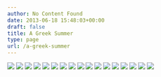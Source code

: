 ```yaml
---
author: No Content Found
date: 2013-06-18 15:48:03+00:00
draft: false
title: A Greek Summer
type: page
url: /a-greek-summer
---
```


![](http://static1.squarespace.com/static/4f3f61bae4b063b909445965/4f79cb5524ac0049011b004f/5033e31b24ac5fb46aa3b7db/1345577755092/20120710-R0010946.jpg)
![](http://static1.squarespace.com/static/4f3f61bae4b063b909445965/4f79cb5524ac0049011b004f/5033e309e4b0c7f4b22fd669/1345577737192/20120703-R0010748.jpg)
![](http://static1.squarespace.com/static/4f3f61bae4b063b909445965/4f79cb5524ac0049011b004f/5033e31f84aea193bcb591a0/1345577759057/20120712-R0011010.jpg)
![](http://static1.squarespace.com/static/4f3f61bae4b063b909445965/4f79cb5524ac0049011b004f/5033e320e4b0fcf181072162/1345577760521/20120714-R0011052.jpg)
![](http://static1.squarespace.com/static/4f3f61bae4b063b909445965/4f79cb5524ac0049011b004f/5033e30d24ac5fb46aa3b7ce/1345577741000/20120704-R0010795.jpg)
![](http://static1.squarespace.com/static/4f3f61bae4b063b909445965/4f79cb5524ac0049011b004f/5033e31324ac5fb46aa3b7d4/1345577747392/20120704-R0010829.jpg)
![](http://static1.squarespace.com/static/4f3f61bae4b063b909445965/4f79cb5524ac0049011b004f/5033e315e4b0c36e3ab075e6/1345577749012/20120706-R0010873.jpg)
![](http://static1.squarespace.com/static/4f3f61bae4b063b909445965/4f79cb5524ac0049011b004f/5033e317e4b0c36e3ab075e8/1345577751362/20120708-R0010897.jpg)
![](http://static1.squarespace.com/static/4f3f61bae4b063b909445965/4f79cb5524ac0049011b004f/5033e315e4b0fcf18107214e/1345577749818/20120706-R0010874.jpg)
![](http://static1.squarespace.com/static/4f3f61bae4b063b909445965/4f79cb5524ac0049011b004f/5033e319e4b0fcf18107215d/1345577753930/20120710-R0010939.jpg)
![](http://static1.squarespace.com/static/4f3f61bae4b063b909445965/4f79cb5524ac0049011b004f/5033e322e4b0fcf181072165/1345577762047/20120715-R0011107.jpg)
![](http://static1.squarespace.com/static/4f3f61bae4b063b909445965/4f79cb5524ac0049011b004f/5033e32824ac5fb46aa3b7ea/1345577768031/20120715-R0011169.jpg)
![](http://static1.squarespace.com/static/4f3f61bae4b063b909445965/4f79cb5524ac0049011b004f/5033e325e4b0fcf181072171/1345577765925/20120715-R0011141.jpg)
![](http://static1.squarespace.com/static/4f3f61bae4b063b909445965/4f79cb5524ac0049011b004f/5033e327e4b0fcf181072174/1345577767437/20120715-R0011173.jpg)
![](http://static1.squarespace.com/static/4f3f61bae4b063b909445965/4f79cb5524ac0049011b004f/5033e329c4aacd0a249dadbe/1345577769211/20120715-R0011174.jpg)
![](http://static1.squarespace.com/static/4f3f61bae4b063b909445965/4f79cb5524ac0049011b004f/5033e32be4b0c36e3ab07606/1345577771086/20120721-R0011306.jpg)
![](http://static1.squarespace.com/static/4f3f61bae4b063b909445965/4f79cb5524ac0049011b004f/5033e32ce4b0fcf18107217b/1371570474503/20120723-R0011317.jpg)


